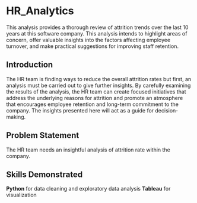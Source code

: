 # HR_Analytics
This analysis provides a thorough review of attrition trends over the last 10 years at this software company. This analysis intends to highlight areas of concern, offer valuable insights into the factors affecting employee turnover, and make practical suggestions for improving staff retention.

## Introduction
The HR team is finding ways to reduce the overall attrition rates but first, an analysis must be carried out to give further insights.
By carefully examining the results of the analysis, the HR team can create focused initiatives that address the underlying reasons for attrition and promote an atmosphere that encourages employee retention and long-term commitment to the company. The insights presented here will act as a guide for decision-making.

## Problem Statement
The HR team needs an insightful analysis of attrition rate within the company.

## Skills Demonstrated
**Python** for data cleaning and exploratory data analysis
**Tableau** for visualization
